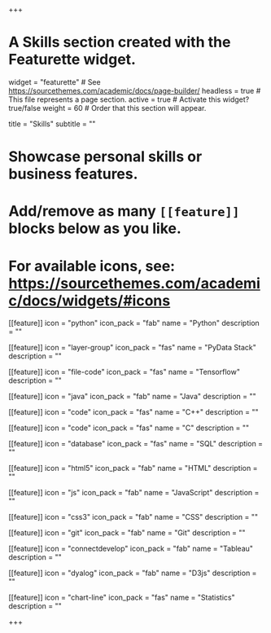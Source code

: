 +++
# A Skills section created with the Featurette widget.
widget = "featurette"  # See https://sourcethemes.com/academic/docs/page-builder/
headless = true  # This file represents a page section.
active = true  # Activate this widget? true/false
weight = 60  # Order that this section will appear.

title = "Skills"
subtitle = ""

# Showcase personal skills or business features.
# 
# Add/remove as many `[[feature]]` blocks below as you like.
# 
# For available icons, see: https://sourcethemes.com/academic/docs/widgets/#icons

  
[[feature]]
  icon = "python"
  icon_pack = "fab"
  name = "Python"
  description = ""

[[feature]]
  icon = "layer-group"
  icon_pack = "fas"
  name = "PyData Stack"
  description = ""

[[feature]]
  icon = "file-code"
  icon_pack = "fas"
  name = "Tensorflow"
  description = ""

[[feature]]
  icon = "java"
  icon_pack = "fab"
  name = "Java"
  description = ""

[[feature]]
  icon = "code"
  icon_pack = "fas"
  name = "C++"
  description = ""

[[feature]]
  icon = "code"
  icon_pack = "fas"
  name = "C"
  description = ""

[[feature]]
  icon = "database"
  icon_pack = "fas"
  name = "SQL"
  description = ""

[[feature]]
  icon = "html5"
  icon_pack = "fab"
  name = "HTML"
  description = ""

[[feature]]
  icon = "js"
  icon_pack = "fab"
  name = "JavaScript"
  description = ""

[[feature]]
  icon = "css3"
  icon_pack = "fab"
  name = "CSS"
  description = ""

[[feature]]
  icon = "git"
  icon_pack = "fab"
  name = "Git"
  description = ""

[[feature]]
  icon = "connectdevelop"
  icon_pack = "fab"
  name = "Tableau"
  description = ""


[[feature]]
  icon = "dyalog"
  icon_pack = "fab"
  name = "D3js"
  description = ""

[[feature]]
  icon = "chart-line"
  icon_pack = "fas"
  name = "Statistics"
  description = "" 




+++
